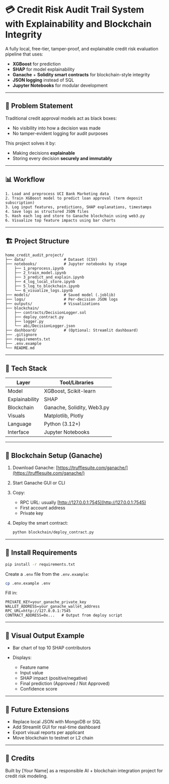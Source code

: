 # 💳 Credit Risk Audit Trail System with Explainability and Blockchain Integrity

A fully local, free-tier, tamper-proof, and explainable credit risk evaluation pipeline that uses:

* **XGBoost** for prediction
* **SHAP** for model explainability
* **Ganache** + **Solidity smart contracts** for blockchain-style integrity
* **JSON logging** instead of SQL
* **Jupyter Notebooks** for modular development

---

## 🔎 Problem Statement

Traditional credit approval models act as black boxes:

* No visibility into how a decision was made
* No tamper-evident logging for audit purposes

This project solves it by:

* Making decisions **explainable**
* Storing every decision **securely and immutably**

---

## 📊 Workflow

```text
1. Load and preprocess UCI Bank Marketing data
2. Train XGBoost model to predict loan approval (term deposit subscription)
3. Log input features, predictions, SHAP explanations, timestamps
4. Save logs as structured JSON files
5. Hash each log and store to Ganache blockchain using web3.py
6. Visualize top feature impacts using bar charts
```

---

## 🏗️ Project Structure

```
home_credit_audit_project/
├── data/                 # Dataset (CSV)
├── notebooks/            # Jupyter notebooks by stage
│   ├── 1_preprocess.ipynb
│   ├── 2_train_model.ipynb
│   ├── 3_predict_and_explain.ipynb
│   ├── 4_log_local_store.ipynb
│   ├── 5_log_to_blockchain.ipynb
│   └── 6_visualize_logs.ipynb
├── models/               # Saved model (.joblib)
├── logs/                 # Per-decision JSON logs
├── outputs/              # Visualizations
├── blockchain/
│   ├── contracts/DecisionLogger.sol
│   ├── deploy_contract.py
│   ├── logger.py
│   └── abi/DecisionLogger.json
├── dashboard/            # (Optional: Streamlit dashboard)
├── .gitignore
├── requirements.txt
├── .env.example
└── README.md
```

---

## 🧰 Tech Stack

| Layer          | Tool/Libraries             |
| -------------- | -------------------------- |
| Model          | XGBoost, Scikit-learn      |
| Explainability | SHAP                       |
| Blockchain     | Ganache, Solidity, Web3.py |
| Visuals        | Matplotlib, Plotly         |
| Language       | Python (3.12+)             |
| Interface      | Jupyter Notebooks          |

---

## 🔐 Blockchain Setup (Ganache)

1. Download Ganache: [https://trufflesuite.com/ganache/](https://trufflesuite.com/ganache/)
2. Start Ganache GUI or CLI
3. Copy:

   * RPC URL: usually [http://127.0.0.1:7545](http://127.0.0.1:7545)
   * First account address
   * Private key
4. Deploy the smart contract:

   ```bash
   python blockchain/deploy_contract.py
   ```

---

## 🔧 Install Requirements

```bash
pip install -r requirements.txt
```

Create a `.env` file from the `.env.example`:

```bash
cp .env.example .env
```

Fill in:

```dotenv
PRIVATE_KEY=your_ganache_private_key
WALLET_ADDRESS=your_ganache_wallet_address
RPC_URL=http://127.0.0.1:7545
CONTRACT_ADDRESS=0x...   # Output from deploy script
```

---

## 🎨 Visual Output Example

* Bar chart of top 10 SHAP contributors
* Displays:

  * Feature name
  * Input value
  * SHAP impact (positive/negative)
  * Final prediction (Approved / Not Approved)
  * Confidence score

---

## 🚀 Future Extensions

* Replace local JSON with MongoDB or SQL
* Add Streamlit GUI for real-time dashboard
* Export visual reports per applicant
* Move blockchain to testnet or L2 chain

---

## 🎉 Credits

Built by \[Your Name] as a responsible AI + blockchain integration project for credit risk modeling.
